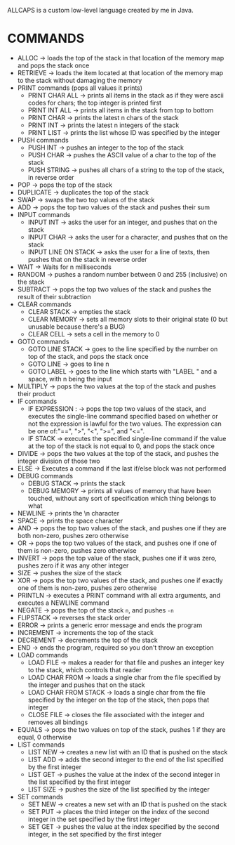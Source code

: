 ALLCAPS is a custom low-level language created by me in Java.

# COMMANDS

* ALLOC <int> <int> -> loads the top of the stack in that location of the memory map and pops the stack once
* RETRIEVE <int> <int> -> loads the item located at that location of the memory map to the stack without damaging the memory
* PRINT commands (pops all values it prints)
  * PRINT CHAR ALL -> prints all items in the stack as if they were ascii codes for chars; the top integer is printed first
  * PRINT INT ALL -> prints all items in the stack from top to bottom
  * PRINT CHAR <int> -> prints the latest n chars of the stack
  * PRINT INT <int> -> prints the latest n integers of the stack
  * PRINT LIST <int> -> prints the list whose ID was specified by the integer
* PUSH commands
  * PUSH INT <int> -> pushes an integer to the top of the stack
  * PUSH CHAR <char> -> pushes the ASCII value of a char to the top of the stack
  * PUSH STRING <string> -> pushes all chars of a string to the top of the stack, in reverse order
* POP -> pops the top of the stack
* DUPLICATE -> duplicates the top of the stack
* SWAP -> swaps the two top values of the stack
* ADD -> pops the top two values of the stack and pushes their sum
* INPUT commands
  * INPUT INT -> asks the user for an integer, and pushes that on the stack
  * INPUT CHAR -> asks the user for a character, and pushes that on the stack
  * INPUT LINE ON STACK -> asks the user for a line of texts, then pushes that on the stack in reverse order
* WAIT <int> -> Waits for n milliseconds
* RANDOM -> pushes a random number between 0 and 255 (inclusive) on the stack
* SUBTRACT -> pops the top two values of the stack and pushes the result of their subtraction
* CLEAR commands
  * CLEAR STACK -> empties the stack
  * CLEAR MEMORY -> sets all memory slots to their original state (0 but unusable because there's a BUG)
  * CLEAR CELL <int> <int> -> sets a cell in the memory to 0
* GOTO commands
  * GOTO LINE STACK -> goes to the line specified by the number on top of the stack, and pops the stack once
  * GOTO LINE <int> -> goes to line n
  * GOTO LABEL <string> -> goes to the line which starts with "LABEL <n>" and a space, with n being the input
* MULTIPLY -> pops the two values at the top of the stack and pushes their product
* IF commands
  * IF EXPRESSION <expr>:<command> -> pops the top two values of the stack, and executes the single-line command specified based on whether or not the expression is lawful for the two values. The expression can be one of:"==", ">", "<", ">=", and "<=".
  * IF STACK <command> -> executes the specified single-line command if the value at the top of the stack is not equal to 0, and pops the stack once
* DIVIDE -> pops the two values at the top of the stack, and pushes the integer division of those two
* ELSE -> Executes a command if the last if/else block was not performed
* DEBUG commands
  * DEBUG STACK -> prints the stack
  * DEBUG MEMORY -> prints all values of memory that have been touched, without any sort of specification which thing belongs to what
* NEWLINE -> prints the \n character
* SPACE -> prints the space character
* AND -> pops the top two values of the stack, and pushes one if they are both non-zero, pushes zero otherwise
* OR -> pops the top two values of the stack, and pushes one if one of them is non-zero, pushes zero otherwise
* INVERT -> pops the top value of the stack, pushes one if it was zero, pushes zero if it was any other integer
* SIZE -> pushes the size of the stack
* XOR -> pops the top two values of the stack, and pushes one if exactly one of them is non-zero, pushes zero otherwise
* PRINTLN -> executes a PRINT command with all extra arguments, and executes a NEWLINE command
* NEGATE -> pops the top of the stack <code>n</code>, and pushes <code>-n</code>
* FLIPSTACK -> reverses the stack order
* ERROR -> prints a generic error message and ends the program
* INCREMENT -> increments the top of the stack
* DECREMENT -> decrements the top of the stack
* END -> ends the program, required so you don't throw an exception
* LOAD commands
  * LOAD FILE <string> -> makes a reader for that file and pushes an integer key to the stack, which controls that reader
  * LOAD CHAR FROM <int> -> loads a single char from the file specified by the integer and pushes that on the stack
  * LOAD CHAR FROM STACK -> loads a single char from the file specified by the integer on the top of the stack, then pops that integer
  * CLOSE FILE <int> -> closes the file associated with the integer and removes all bindings
* EQUALS -> pops the two values on top of the stack, pushes 1 if they are equal, 0 otherwise
* LIST commands
  * LIST NEW -> creates a new list with an ID that is pushed on the stack
  * LIST ADD <int> <int> -> adds the second integer to the end of the list specified by the first integer
  * LIST GET <int> <int> -> pushes the value at the index of the second integer in the list specified by the first integer
  * LIST SIZE <int> -> pushes the size of the list specified by the integer
* SET commands
  * SET NEW -> creates a new set with an ID that is pushed on the stack
  * SET PUT <int> <int> <int> -> places the third integer on the index of the second integer in the set specified by the first integer
  * SET GET <int> <int> -> pushes the value at the index specified by the second integer, in the set specified by the first integer